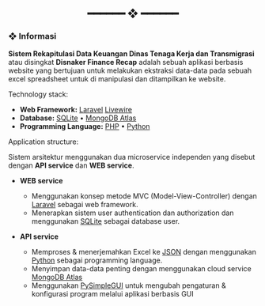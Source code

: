 <h2 align="center"> ━━━━━━  ❖  ━━━━━━ </h2>

### ❖ Informasi

**Sistem Rekapitulasi Data Keuangan Dinas Tenaga Kerja dan Transmigrasi** atau disingkat **Disnaker Finance Recap** adalah sebuah aplikasi berbasis website yang bertujuan untuk melakukan ekstraksi data-data pada sebuah excel spreadsheet untuk di manipulasi dan ditampilkan ke website.

Technology stack:

- **Web Framework:** [Laravel](https://laravel.com/) [Livewire](https://laravel-livewire.com)
- **Database:** [SQLite](https://sqlite.org/) • [MongoDB Atlas](https://www.mongodb.com/atlas/database)
- **Programming Language:** [PHP](https://www.php.net/) • [Python](https://www.python.org/)

Application structure:

Sistem arsitektur menggunakan dua microservice independen yang disebut dengan **API service** dan **WEB service**.

- **WEB service** 
  - Menggunakan konsep metode MVC (Model-View-Controller) dengan [Laravel](https://laravel.com/) sebagai web framework.
  - Menerapkan sistem user authentication dan authorization dan menggunakan [SQLite](https://sqlite.org/) sebagai database user.

- **API service**
  - Memproses & menerjemahkan Excel ke [JSON](https://www.json.org/json-en.html) dengan menggunakan [Python](https://www.python.org/) sebagai programming language.
  - Menyimpan data-data penting dengan menggunakan cloud service [MongoDB Atlas](https://www.mongodb.com/atlas/database)
  - Menggunakan [PySimpleGUI](https://pysimplegui.readthedocs.io/en/latest/) untuk mengubah pengaturan & konfigurasi program melalui aplikasi berbasis GUI
